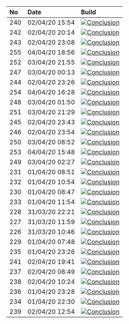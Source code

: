 | No  | Date           | Build                                                                                                                                                                        |
| :-- | :------------- | :--------------------------------------------------------------------------------------------------------------------------------------------------------------------------- |
| 240 | 02/04/20 15:54 | [![Conclusion](https://img.shields.io/badge/build-pass-brightgreen)](https://github.com/e2e-boilerplate/webdriverio-typescript-ts-node-jasmine-expect/actions/runs/69338157) |
| 242 | 02/04/20 20:14 | [![Conclusion](https://img.shields.io/badge/build-pass-brightgreen)](https://github.com/e2e-boilerplate/webdriverio-typescript-ts-node-jasmine-expect/actions/runs/69472872) |
| 243 | 02/04/20 23:08 | [![Conclusion](https://img.shields.io/badge/build-pass-brightgreen)](https://github.com/e2e-boilerplate/webdriverio-typescript-ts-node-jasmine-expect/actions/runs/69551303) |
| 255 | 04/04/20 18:56 | [![Conclusion](https://img.shields.io/badge/build-pass-brightgreen)](https://github.com/e2e-boilerplate/webdriverio-typescript-ts-node-jasmine-expect/actions/runs/70789798) |
| 252 | 03/04/20 21:55 | [![Conclusion](https://img.shields.io/badge/build-pass-brightgreen)](https://github.com/e2e-boilerplate/webdriverio-typescript-ts-node-jasmine-expect/actions/runs/70310406) |
| 247 | 03/04/20 00:13 | [![Conclusion](https://img.shields.io/badge/build-pass-brightgreen)](https://github.com/e2e-boilerplate/webdriverio-typescript-ts-node-jasmine-expect/actions/runs/69575071) |
| 244 | 02/04/20 23:26 | [![Conclusion](https://img.shields.io/badge/build-pass-brightgreen)](https://github.com/e2e-boilerplate/webdriverio-typescript-ts-node-jasmine-expect/actions/runs/69556683) |
| 254 | 04/04/20 16:28 | [![Conclusion](https://img.shields.io/badge/build-pass-brightgreen)](https://github.com/e2e-boilerplate/webdriverio-typescript-ts-node-jasmine-expect/actions/runs/70737281) |
| 248 | 03/04/20 01:50 | [![Conclusion](https://img.shields.io/badge/build-pass-brightgreen)](https://github.com/e2e-boilerplate/webdriverio-typescript-ts-node-jasmine-expect/actions/runs/69617249) |
| 251 | 03/04/20 21:29 | [![Conclusion](https://img.shields.io/badge/build-pass-brightgreen)](https://github.com/e2e-boilerplate/webdriverio-typescript-ts-node-jasmine-expect/actions/runs/70303953) |
| 245 | 02/04/20 23:43 | [![Conclusion](https://img.shields.io/badge/build-pass-brightgreen)](https://github.com/e2e-boilerplate/webdriverio-typescript-ts-node-jasmine-expect/actions/runs/69561528) |
| 246 | 02/04/20 23:54 | [![Conclusion](https://img.shields.io/badge/build-pass-brightgreen)](https://github.com/e2e-boilerplate/webdriverio-typescript-ts-node-jasmine-expect/actions/runs/69563395) |
| 250 | 03/04/20 08:52 | [![Conclusion](https://img.shields.io/badge/build-pass-brightgreen)](https://github.com/e2e-boilerplate/webdriverio-typescript-ts-node-jasmine-expect/actions/runs/69863687) |
| 253 | 04/04/20 15:48 | [![Conclusion](https://img.shields.io/badge/build-pass-brightgreen)](https://github.com/e2e-boilerplate/webdriverio-typescript-ts-node-jasmine-expect/actions/runs/70717768) |
| 249 | 03/04/20 02:27 | [![Conclusion](https://img.shields.io/badge/build-pass-brightgreen)](https://github.com/e2e-boilerplate/webdriverio-typescript-ts-node-jasmine-expect/actions/runs/69637304) |
| 231 | 01/04/20 08:51 | [![Conclusion](https://img.shields.io/badge/build-pass-brightgreen)](https://github.com/e2e-boilerplate/webdriverio-typescript-ts-node-jasmine-expect/actions/runs/68232068) |
| 232 | 01/04/20 10:54 | [![Conclusion](https://img.shields.io/badge/build-pass-brightgreen)](https://github.com/e2e-boilerplate/webdriverio-typescript-ts-node-jasmine-expect/actions/runs/68317875) |
| 230 | 01/04/20 08:47 | [![Conclusion](https://img.shields.io/badge/build-pass-brightgreen)](https://github.com/e2e-boilerplate/webdriverio-typescript-ts-node-jasmine-expect/actions/runs/68229484) |
| 233 | 01/04/20 11:54 | [![Conclusion](https://img.shields.io/badge/build-pass-brightgreen)](https://github.com/e2e-boilerplate/webdriverio-typescript-ts-node-jasmine-expect/actions/runs/68360627) |
| 228 | 31/03/20 22:21 | [![Conclusion](https://img.shields.io/badge/build-pass-brightgreen)](https://github.com/e2e-boilerplate/webdriverio-typescript-ts-node-jasmine-expect/actions/runs/67890514) |
| 227 | 31/03/20 11:59 | [![Conclusion](https://img.shields.io/badge/build-pass-brightgreen)](https://github.com/e2e-boilerplate/webdriverio-typescript-ts-node-jasmine-expect/actions/runs/67520816) |
| 226 | 31/03/20 10:46 | [![Conclusion](https://img.shields.io/badge/build-pass-brightgreen)](https://github.com/e2e-boilerplate/webdriverio-typescript-ts-node-jasmine-expect/actions/runs/67468296) |
| 229 | 01/04/20 07:48 | [![Conclusion](https://img.shields.io/badge/build-pass-brightgreen)](https://github.com/e2e-boilerplate/webdriverio-typescript-ts-node-jasmine-expect/actions/runs/68191353) |
| 235 | 01/04/20 23:26 | [![Conclusion](https://img.shields.io/badge/build-pass-brightgreen)](https://github.com/e2e-boilerplate/webdriverio-typescript-ts-node-jasmine-expect/actions/runs/68743251) |
| 241 | 02/04/20 19:41 | [![Conclusion](https://img.shields.io/badge/build-pass-brightgreen)](https://github.com/e2e-boilerplate/webdriverio-typescript-ts-node-jasmine-expect/actions/runs/69444271) |
| 237 | 02/04/20 08:49 | [![Conclusion](https://img.shields.io/badge/build-pass-brightgreen)](https://github.com/e2e-boilerplate/webdriverio-typescript-ts-node-jasmine-expect/actions/runs/69050084) |
| 238 | 02/04/20 10:24 | [![Conclusion](https://img.shields.io/badge/build-pass-brightgreen)](https://github.com/e2e-boilerplate/webdriverio-typescript-ts-node-jasmine-expect/actions/runs/69119401) |
| 236 | 01/04/20 23:28 | [![Conclusion](https://img.shields.io/badge/build-pass-brightgreen)](https://github.com/e2e-boilerplate/webdriverio-typescript-ts-node-jasmine-expect/actions/runs/68744743) |
| 234 | 01/04/20 22:30 | [![Conclusion](https://img.shields.io/badge/build-pass-brightgreen)](https://github.com/e2e-boilerplate/webdriverio-typescript-ts-node-jasmine-expect/actions/runs/68719385) |
| 239 | 02/04/20 12:54 | [![Conclusion](https://img.shields.io/badge/build-pass-brightgreen)](https://github.com/e2e-boilerplate/webdriverio-typescript-ts-node-jasmine-expect/actions/runs/69222317) |